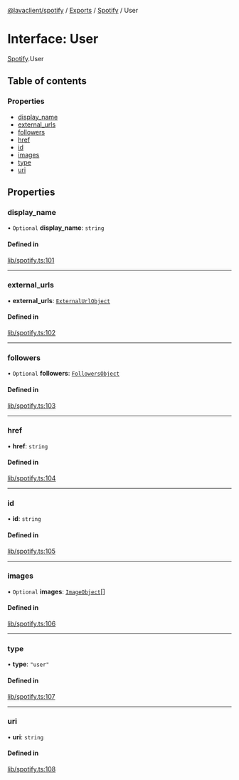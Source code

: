 [@lavaclient/spotify](../README.md) / [Exports](../modules.md) / [Spotify](../modules/Spotify.md) / User

# Interface: User

[Spotify](../modules/Spotify.md).User

## Table of contents

### Properties

- [display\_name](Spotify.User.md#display_name)
- [external\_urls](Spotify.User.md#external_urls)
- [followers](Spotify.User.md#followers)
- [href](Spotify.User.md#href)
- [id](Spotify.User.md#id)
- [images](Spotify.User.md#images)
- [type](Spotify.User.md#type)
- [uri](Spotify.User.md#uri)

## Properties

### display\_name

• `Optional` **display\_name**: `string`

#### Defined in

[lib/spotify.ts:101](https://github.com/lavaclient/plugins/blob/072af81/packages/spotify/src/lib/spotify.ts#L101)

___

### external\_urls

• **external\_urls**: [`ExternalUrlObject`](Spotify.ExternalUrlObject.md)

#### Defined in

[lib/spotify.ts:102](https://github.com/lavaclient/plugins/blob/072af81/packages/spotify/src/lib/spotify.ts#L102)

___

### followers

• `Optional` **followers**: [`FollowersObject`](Spotify.FollowersObject.md)

#### Defined in

[lib/spotify.ts:103](https://github.com/lavaclient/plugins/blob/072af81/packages/spotify/src/lib/spotify.ts#L103)

___

### href

• **href**: `string`

#### Defined in

[lib/spotify.ts:104](https://github.com/lavaclient/plugins/blob/072af81/packages/spotify/src/lib/spotify.ts#L104)

___

### id

• **id**: `string`

#### Defined in

[lib/spotify.ts:105](https://github.com/lavaclient/plugins/blob/072af81/packages/spotify/src/lib/spotify.ts#L105)

___

### images

• `Optional` **images**: [`ImageObject`](Spotify.ImageObject.md)[]

#### Defined in

[lib/spotify.ts:106](https://github.com/lavaclient/plugins/blob/072af81/packages/spotify/src/lib/spotify.ts#L106)

___

### type

• **type**: ``"user"``

#### Defined in

[lib/spotify.ts:107](https://github.com/lavaclient/plugins/blob/072af81/packages/spotify/src/lib/spotify.ts#L107)

___

### uri

• **uri**: `string`

#### Defined in

[lib/spotify.ts:108](https://github.com/lavaclient/plugins/blob/072af81/packages/spotify/src/lib/spotify.ts#L108)
